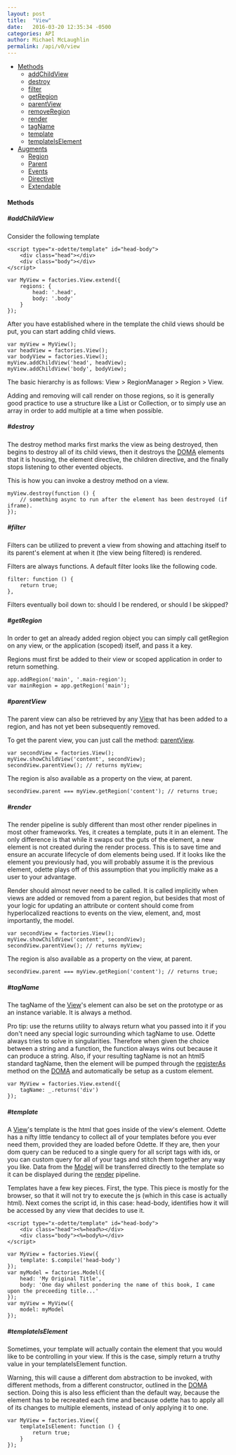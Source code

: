 ```yaml
---
layout: post
title:  "View"
date:   2016-03-20 12:35:34 -0500
categories: API
author: Michael McLaughlin
permalink: /api/v0/view
---
```



<ul class="list">
    <li class="left clear-left">
        <a href="#methods">Methods</a>
        <ul class="list nested-list">
            <li class="left clear-left"><a href="#methods_addChildView">addChildView</a></li>
            <li class="left clear-left"><a href="#methods_destroy">destroy</a></li>
            <li class="left clear-left"><a href="#methods_filter">filter</a></li>
            <li class="left clear-left"><a href="#methods_getRegion">getRegion</a></li>
            <li class="left clear-left"><a href="#methods_parentView">parentView</a></li>
            <li class="left clear-left"><a href="#methods_establishRegions">removeRegion</a></li>
            <li class="left clear-left"><a href="#methods_render">render</a></li>
            <li class="left clear-left"><a href="#methods_tagName">tagName</a></li>
            <li class="left clear-left"><a href="#methods_template">template</a></li>
            <li class="left clear-left"><a href="#methods_templateIsElement">templateIsElement</a></li>
        </ul>
    </li>
    <li class="left clear-left">
        <a href="javascript:void 0;">Augments</a>
        <ul class="list nested-list">
            <li class="left clear-left"><a href="/api/v0/region">Region</a></li>
            <li class="left clear-left"><a href="/api/v0/parent">Parent</a></li>
            <li class="left clear-left"><a href="/api/v0/events">Events</a></li>
            <li class="left clear-left"><a href="/api/v0/directive">Directive</a></li>
            <li class="left clear-left"><a href="/api/v0/extendable">Extendable</a></li>
        </ul>
    </li>
</ul>
<h4 id="methods" class="title-headline">Methods</h4>
<h5 id="addChildView" class="title-headline">#addChildView</h5>
<p>Consider the following template</p>
<pre class="code code-section"><code class="language-html">&lt;script type=&quot;x-odette/template&quot; id=&quot;head-body&quot;&gt;
    &lt;div class=&quot;head&quot;&gt;&lt;/div&gt;
    &lt;div class=&quot;body&quot;&gt;&lt;/div&gt;
&lt;/script&gt;</code></pre>
<pre class="code code-section"><code class="language-javascript">var MyView = factories.View.extend({
    regions: {
        head: '.head',
        body: '.body'
    }
});</code></pre>
<p>After you have established where in the template the child views should be put, you can start adding child views.</p>
<pre class="code code-section"><code class="language-javascript">var myView = MyView();
var headView = factories.View();
var bodyView = factories.View();
myView.addChildView('head', headView);
myView.addChildView('body', bodyView);</code></pre>
<p>The basic hierarchy is as follows: View > RegionManager > Region > View.</p>
<p>Adding and removing will call render on those regions, so it is generally good practice to use a structure like a List or Collection, or to simply use an array in order to add multiple at a time when possible.</p>
<h5 id="destroy" class="title-headline">#destroy</h5>
<p>The destroy method marks first marks the view as being destroyed, then begins to destroy all of its child views, then it destroys the <a href="/api/v0/doma">DOMA</a> elements that it is housing, the element directive, the children directive, and the finally stops listening to other evented objects.</p>
<p>This is how you can invoke a destroy method on a view.</p>
<pre class="code code-section"><code class="language-javascript">myView.destroy(function () {
    // something async to run after the element has been destroyed (if iframe).
});</code></pre>
<h5 id="filter" class="title-headline">#filter</h5>
<p>Filters can be utilized to prevent a view from showing and attaching itself to its parent's element at when it (the view being filtered) is rendered.</p>
<p>Filters are always functions. A default filter looks like the following code.</p>
<pre class="code code-section"><code class="language-javascript">filter: function () {
    return true;
},</code></pre>
<p>Filters eventually boil down to: should I be rendered, or should I be skipped?</p>
<h5 id="getRegion" class="title-headline">#getRegion</h5>
<p>In order to get an already added region object you can simply call getRegion on any view, or the application (scoped) itself, and pass it a key.</p>
<p>Regions must first be added to their view or scoped application in order to return something.</p>
<pre class="code code-section"><code class="language-javascript">app.addRegion('main', '.main-region');
var mainRegion = app.getRegion('main');</code></pre>
<h5 id="parentView" class="title-headline">#parentView</h5>
<p>The parent view can also be retrieved by any <a href="/api/v0/view">View</a> that has been added to a region, and has not yet been subsequently removed.</p>
<p>To get the parent view, you can just call the method: <a href="#parentView">parentView</a>.</p>
<pre class="code code-section"><code class="language-javascript">var secondView = factories.View();
myView.showChildView('content', secondView);
secondView.parentView(); // returns myView;</code></pre>
<p>The region is also available as a property on the view, at parent.</p>
<pre class="code code-section"><code class="language-javascript">secondView.parent === myView.getRegion('content'); // returns true;</code></pre>
<h5 id="render" class="title-headline">#render</h5>
<p>The render pipeline is subly different than most other render pipelines in most other frameworks. Yes, it creates a template, puts it in an element. The only difference is that while it swaps out the guts of the element, a new element is not created during the render process. This is to save time and ensure an accurate lifecycle of dom elements being used. If it looks like the element you previously had, you will probably assume it is the previous element, odette plays off of this assumption that you implicitly make as a user to your advantage.</p>
<p>Render should almost never need to be called. It is called implicitly when views are added or removed from a parent region, but besides that most of your logic for updating an attribute or content should come from hyperlocalized reactions to events on the view, element, and, most importantly, the model.</p>
<pre class="code code-section"><code class="language-javascript">var secondView = factories.View();
myView.showChildView('content', secondView);
secondView.parentView(); // returns myView;</code></pre>
<p>The region is also available as a property on the view, at parent.</p>
<pre class="code code-section"><code class="language-javascript">secondView.parent === myView.getRegion('content'); // returns true;</code></pre>
<h5 id="tagName" class="title-headline">#tagName</h5>
<p>The tagName of the <a href="/api/v0/view">View</a>'s element can also be set on the prototype or as an instance variable. It is always a method.</p>
<p>Pro tip: use the returns utility to always return what you passed into it if you don't need any special logic surrounding which tagName to use. Odette always tries to solve in singularities. Therefore when given the choice between a string and a function, the function always wins out because it can produce a string. Also, if your resulting tagName is not an html5 standard tagName, then the element will be pumped through the <a href="/api/v0/doma#registerAs">registerAs</a> method on the <a href="/api/v0/doma">DOMA</a> and automatically be setup as a custom element.</p>
<pre class="code code-section"><code class="language-javascript">var MyView = factories.View.extend({
    tagName: _.returns('div')
});</code></pre>
<h5 id="template" class="title-headline">#template</h5>
<p>A <a href="#fixed-nav-container">View</a>'s template is the html that goes inside of the view's element. Odette has a nifty little tendancy to collect all of your templates before you ever need them, provided they are loaded before Odette. If they are, then your dom query can be reduced to a single query for all script tags with ids, or you can custom query for all of your tags and stitch them together any way you like. Data from the <a href="/api/v0/model">Model</a> will be transferred directly to the template so it can be displayed during the <a href="#render">render</a> pipeline.</p>
<p>Templates have a few key pieces. First, the type. This piece is mostly for the browser, so that it will not try to execute the js (which in this case is actually html). Next comes the script id, in this case: head-body, identifies how it will be accessed by any view that decides to use it.</p>
<pre class="code code-section"><code class="language-html">&lt;script type=&quot;x-odette/template&quot; id=&quot;head-body&quot;&gt;
    &lt;div class=&quot;head&quot;&gt;&lt;%=head%&gt;&lt;/div&gt;
    &lt;div class=&quot;body&quot;&gt;&lt;%=body%&gt;&lt;/div&gt;
&lt;/script&gt;</code></pre>
<pre class="code code-section"><code class="language-javascript">var MyView = factories.View({
    template: $.compile('head-body')
});
var myModel = factories.Model({
    head: 'My Original Title',
    body: 'One day whilest pondering the name of this book, I came upon the preceeding title...'
});
var myView = MyView({
    model: myModel
});</code></pre>
<h5 id="templateIsElement" class="title-headline">#templateIsElement</h5>
<p>Sometimes, your template will actually contain the element that you would like to be controlling in your view. If this is the case, simply return a truthy value in your templateIsElement function.</p>
<p>Warning, this will cause a different dom abstraction to be invoked, with different methods, from a different constructor, outlined in the <a href="/api/v0/doma">DOMA</a> section. Doing this is also less efficient than the default way, because the element has to be recreated each time and because odette has to apply all of its changes to multiple elements, instead of only applying it to one.</p>
<pre class="code code-section"><code class="language-javascript">var MyView = factories.View({
    templateIsElement: function () {
        return true;
    }
});</code></pre>